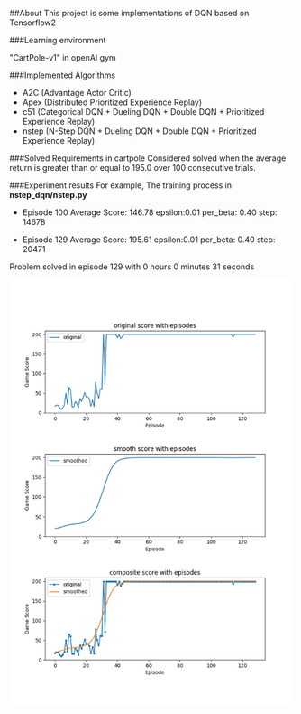 ##About
This project is some implementations of DQN based on Tensorflow2

###Learning environment

"CartPole-v1" in openAI gym

###Implemented Algorithms
- A2C (Advantage Actor Critic)
- Apex (Distributed Prioritized Experience Replay)
- c51 (Categorical DQN + Dueling DQN + Double DQN + Prioritized Experience Replay)
- nstep (N-Step DQN + Dueling DQN + Double DQN + Prioritized Experience Replay)

###Solved Requirements in cartpole
Considered solved when the average return is greater than or equal to 195.0 over 100 consecutive trials.

###Experiment results
For example, The training process in **nstep_dqn/nstep.py**

- Episode 100   Average Score: 146.78  	epsilon:0.01	per_beta: 0.40	step: 14678

- Episode 129	Average Score: 195.61	epsilon:0.01	per_beta: 0.40	step: 20471

Problem solved in episode 129 with 0 hours 0 minutes 31 seconds

![image](https://github.com/sorryformyself/tensorflow2_cartpole/blob/master/nstep_dqn/cartpole_nstep.png)
